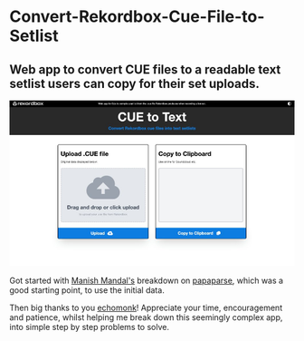 # Convert-Rekordbox-Cue-File-to-Setlist

## Web app to convert CUE files to a readable text setlist users can copy for their set uploads.

![User Interface Screenshot](src/assets/UI-Screenshot.jpg)

Got started with [Manish Mandal's](https://medium.com/how-to-react/how-to-parse-or-read-csv-files-in-reactjs-81e8ee4870b0) breakdown on [papaparse](https://react-papaparse.js.org/), which was a good starting point, to use the initial data.

Then big thanks to you [echomonk](https://github.com/echomonk)! Appreciate your time, encouragement and patience, whilst helping me break down this seemingly complex app, into simple step by step problems to solve.
